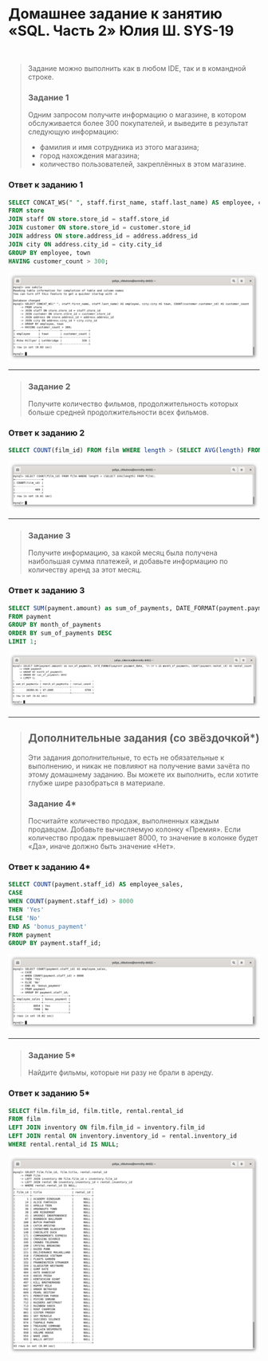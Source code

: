 # Домашнее задание к занятию «SQL. Часть 2» Юлия Ш. SYS-19
$~$
> Задание можно выполнить как в любом IDE, так и в командной строке.
> 
> ### Задание 1
> 
> Одним запросом получите информацию о магазине, в котором обслуживается более 300 покупателей, и выведите в результат следующую информацию: 
> - фамилия и имя сотрудника из этого магазина;
> - город нахождения магазина;
> - количество пользователей, закреплённых в этом магазине.
> 
### Ответ к заданию 1  
```sql
SELECT CONCAT_WS(" ", staff.first_name, staff.last_name) AS employee, city.city AS town, COUNT(customer.customer_id) AS customer_count
FROM store
JOIN staff ON store.store_id = staff.store_id
JOIN customer ON store.store_id = customer.store_id
JOIN address ON store.address_id = address.address_id
JOIN city ON address.city_id = city.city_id
GROUP BY employee, town
HAVING customer_count > 300; 
```
![](img/sdbsql-4.1.1.png)

---
> ### Задание 2
> 
> Получите количество фильмов, продолжительность которых больше средней продолжительности всех фильмов.
> 
### Ответ к заданию 2 
```sql
SELECT COUNT(film_id) FROM film WHERE length > (SELECT AVG(length) FROM film);
```
![](img/sdbsql-4.2.1.png)

---
> ### Задание 3
> 
> Получите информацию, за какой месяц была получена наибольшая сумма платежей, и добавьте информацию по количеству аренд за этот месяц.
> 
### Ответ к заданию 3  
```sql
SELECT SUM(payment.amount) as sum_of_payments, DATE_FORMAT(payment.payment_date, '%m.%Y') AS month_of_payments, COUNT(payment.rental_id) AS rental_count
FROM payment
GROUP BY month_of_payments
ORDER BY sum_of_payments DESC
LIMIT 1;
```
![](img/sdbsql-4.3.1.png)

---
> ## Дополнительные задания (со звёздочкой*)
> Эти задания дополнительные, то есть не обязательные к выполнению, и никак не повлияют на получение вами зачёта по этому домашнему заданию. Вы можете их выполнить, если хотите глубже шире разобраться в материале.
> 
> ### Задание 4*
> 
> Посчитайте количество продаж, выполненных каждым продавцом. Добавьте вычисляемую колонку «Премия». Если количество продаж превышает 8000, то значение в колонке будет «Да», иначе должно быть значение «Нет».
> 
### Ответ к заданию 4*
```sql
SELECT COUNT(payment.staff_id) AS employee_sales, 
CASE
WHEN COUNT(payment.staff_id) > 8000 
THEN 'Yes'
ELSE 'No'
END AS 'bonus_payment'
FROM payment
GROUP BY payment.staff_id;
```
![](img/sdbsql-4.4.1.png)

---
> ### Задание 5*
> 
> Найдите фильмы, которые ни разу не брали в аренду.
>
### Ответ к заданию 5*  
```sql
SELECT film.film_id, film.title, rental.rental_id
FROM film
LEFT JOIN inventory ON film.film_id = inventory.film_id
LEFT JOIN rental ON inventory.inventory_id = rental.inventory_id
WHERE rental.rental_id IS NULL;
```
![](img/sdbsql-4.5.1.png)
